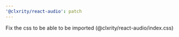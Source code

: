 ```yaml
---
'@clxrity/react-audio': patch
---
```


Fix the css to be able to be imported (@clxrity/react-audio/index.css)
